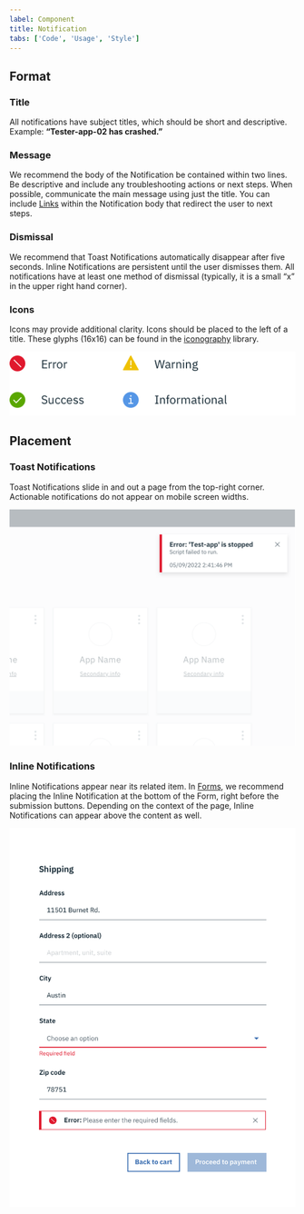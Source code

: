 ```yaml
---
label: Component
title: Notification
tabs: ['Code', 'Usage', 'Style']
---
```


## Format

### Title

All notifications have subject titles, which should be short and descriptive. Example: **“Tester-app-02 has crashed.”**

### Message

We recommend the body of the Notification be contained within two lines. Be descriptive and include any troubleshooting actions or next steps. When possible, communicate the main message using just the title. You can include [Links](/components/link) within the Notification body that redirect the user to next steps.

### Dismissal

We recommend that Toast Notifications automatically disappear after five seconds. Inline Notifications are persistent until the user dismisses them. All notifications have at least one method of dismissal (typically, it is a small “x” in the upper right hand corner).

### Icons

Icons may provide additional clarity. Icons should be placed to the left of a title. These glyphs (16x16) can be found in the [iconography](/guidelines/iconography/library) library.

![notification icons](images/notification-usage-1.png)

## Placement

### Toast Notifications

Toast Notifications slide in and out a page from the top-right corner. Actionable notifications do not appear on mobile screen widths.

![toast notifications](images/notification-usage-2.png)

### Inline Notifications

Inline Notifications appear near its related item. In [Forms](/components/form), we recommend placing the Inline Notification at the bottom of the Form, right before the submission buttons. Depending on the context of the page, Inline Notifications can appear above the content as well.

![inline notification](images/notification-usage-3.png)
